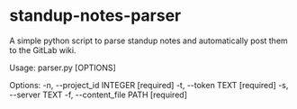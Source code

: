 # standup-notes-parser
A simple python script to parse standup notes and automatically post them to the GitLab wiki.

Usage: parser.py [OPTIONS]

Options:
  -n, --project_id INTEGER  [required]
  -t, --token TEXT          [required]
  -s, --server TEXT
  -f, --content_file PATH   [required]
